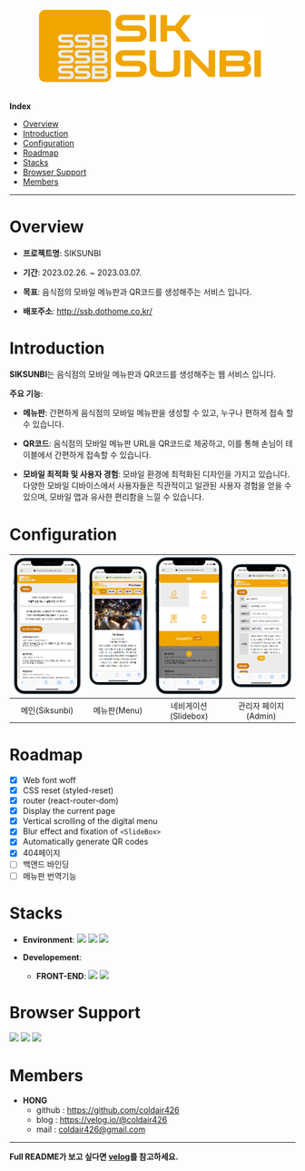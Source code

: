 <br/>
<div align = "center"><img src="./public/logo/logo-full.png" alt="hosaroun-logo" width="400px"></div>
<br/>
<!-- Index -->

**Index**

<ul>
    <li><a href="#overview">Overview</a></li>
    <li><a href="#introduction">Introduction</a></li>
    <li><a href="#configuration">Configuration</a></li>
    <li><a href="#roadmap">Roadmap</a></li>
    <li><a href="#stacks">Stacks</a></li>
   <li><a href="#browser-support">Browser Support</a></li>
   <li><a href="#members">Members</a></li>
</ul>

---

# Overview

- **프로젝트명**: SIKSUNBI

- **기간**: 2023.02.26. ~ 2023.03.07.

- **목표**: 음식점의 모바일 메뉴판과 QR코드를 생성해주는 서비스 입니다.

- **배포주소**: http://ssb.dothome.co.kr/

# Introduction

**SIKSUNBI**는 음식점의 모바일 메뉴판과 QR코드를 생성해주는 웹 서비스 입니다.

**주요 기능**:

- **메뉴판**: 간편하게 음식점의 모바일 메뉴판을 생성할 수 있고, 누구나 편하게 접속 할 수 있습니다.

- **QR코드**: 음식점의 모바일 메뉴판 URL을 QR코드로 제공하고, 이를 통해 손님이 테이블에서 간편하게 접속할 수 있습니다.

- **모바일 최적화 및 사용자 경험**: 모바일 환경에 최적화된 디자인을 가지고 있습니다. 다양한 모바일 디바이스에서 사용자들은 직관적이고 일관된 사용자 경험을 얻을 수 있으며, 모바일 앱과 유사한 편리함을 느낄 수 있습니다.

# Configuration

| <img src="./README_src/mobile.png" alt="메인"> | <img src="./README_src/ssb-menu.png" alt="메뉴판"> | <img src="./README_src/mobile (1).png" alt="네비게이션"> | <img src="./README_src/mobile (2).png" alt="관리자"> |
| :--------------------------------------------: | :------------------------------------------------: | :------------------------------------------------------: | :--------------------------------------------------: |
|                 메인(Siksunbi)                 |                    메뉴판(Menu)                    |                   네비게이션(Slidebox)                   |                 관리자 페이지(Admin)                 |

# Roadmap

- [x] Web font woff
- [x] CSS reset (styled-reset)
- [x] router (react-router-dom)
- [x] Display the current page
- [x] Vertical scrolling of the digital menu
- [x] Blur effect and fixation of `<SlideBox>`
- [x] Automatically generate QR codes
- [x] 404페이지
- [ ] 백앤드 바인딩
- [ ] 메뉴판 번역기능

# Stacks

- **Environment**: <img src = "https://img.shields.io/badge/VSCode-007ACC?logo=visual studio code" > <img src = "https://img.shields.io/badge/Git-F05032?logo=git&logoColor=white" > <img src = "https://img.shields.io/badge/GitHub-181717?logo=github" >

- **Developement**:
  - **FRONT-END**: <img src = "https://img.shields.io/badge/React-61DAFB?logo=react&logoColor=white" > <img src = "https://img.shields.io/badge/CSS-1572B6?logo=CSS3&logoColor=white" >

# Browser Support

<img src = "https://img.shields.io/badge/AppleSafari-000000?logo=safari&logoColor=white" > <img src = "https://img.shields.io/badge/GoogleChrome-4285F4?logo=googlechrome&logoColor=white" > <img src = "https://img.shields.io/badge/MicrosoftEdge-0078D7?logo=microsoftedge&logoColor=white" >

# Members

- **HONG**
  - github : https://github.com/coldair426
  - blog : https://velog.io/@coldair426
  - mail : coldair426@gmail.com

---

**Full README가 보고 싶다면 [velog](https://velog.io/@coldair426/series/%EC%8B%9D%EC%84%A0%EB%B9%84)를 참고하세요.**
